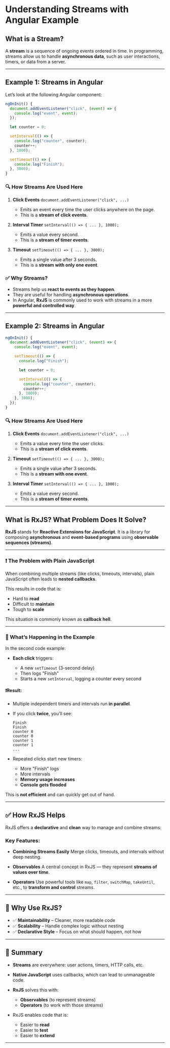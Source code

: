 # Understanding Streams with Angular Example

## What is a Stream?

A **stream** is a sequence of ongoing events ordered in time.
In programming, streams allow us to handle **asynchronous data**, such as user interactions, timers, or data from a server.

---

## Example 1: Streams in Angular

Let’s look at the following Angular component:

```typescript
ngOnInit() {
  document.addEventListener("click", (event) => {
    console.log("event", event);
  });

  let counter = 0;

  setInterval(() => {
    console.log("counter", counter);
    counter++;
  }, 1000);

  setTimeout(() => {
    console.log("Finish");
  }, 3000);
}
```

### 🔍 How Streams Are Used Here

1. **Click Events**
   `document.addEventListener("click", ...)`

   - Emits an event every time the user clicks anywhere on the page.
   - This is a **stream of click events**.

2. **Interval Timer**
   `setInterval(() => { ... }, 1000);`

   - Emits a value every second.
   - This is a **stream of timer events**.

3. **Timeout**
   `setTimeout(() => { ... }, 3000);`

   - Emits a single value after 3 seconds.
   - This is a **stream with only one event**.

### ✅ Why Streams?

- Streams help us **react to events as they happen**.
- They are useful for handling **asynchronous operations**.
- In Angular, **RxJS** is commonly used to work with streams in a more **powerful and controlled way**.

---

## Example 2: Streams in Angular

```typescript
ngOnInit() {
  document.addEventListener("click", (event) => {
    console.log("event", event);

    setTimeout(() => {
      console.log("Finish");

      let counter = 0;

      setInterval(() => {
        console.log("counter", counter);
        counter++;
      }, 1000);
    }, 3000);
  });
}
```

### 🔍 How Streams Are Used Here

1. **Click Events**
   `document.addEventListener("click", ...)`

   - Emits a value every time the user clicks.
   - This is a **stream of click events**.

2. **Timeout**
   `setTimeout(() => { ... }, 3000);`

   - Emits a single value after 3 seconds.
   - This is a **stream with one event**.

3. **Interval Timer**
   `setInterval(() => { ... }, 1000);`

   - Emits a value every second.
   - This is a **stream of timer events**.

---

## What is RxJS? What Problem Does It Solve?

**RxJS** stands for **Reactive Extensions for JavaScript**.
It is a library for composing **asynchronous** and **event-based programs** using **observable sequences (streams)**.

---

### ❗ The Problem with Plain JavaScript

When combining multiple streams (like clicks, timeouts, intervals), plain JavaScript often leads to **nested callbacks**.

This results in code that is:

- Hard to **read**
- Difficult to **maintain**
- Tough to **scale**

This situation is commonly known as **callback hell**.

---

### 🔄 What’s Happening in the Example

In the second code example:

- **Each click** triggers:

  - A new `setTimeout` (3-second delay)
  - Then logs "Finish"
  - Starts a new `setInterval`, logging a counter every second

#### ❗Result:

- Multiple independent timers and intervals run **in parallel**.
- If you click **twice**, you’ll see:

  ```
  Finish
  Finish
  counter 0
  counter 0
  counter 1
  counter 1
  ...
  ```

- Repeated clicks start new timers:

  - More "Finish" logs
  - More intervals
  - **Memory usage increases**
  - **Console gets flooded**

This is **not efficient** and can quickly get out of hand.

---

## ✅ How RxJS Helps

RxJS offers a **declarative** and **clean** way to manage and combine streams:

### Key Features:

- **Combining Streams Easily**
  Merge clicks, timeouts, and intervals without deep nesting.

- **Observables**
  A central concept in RxJS — they represent **streams of values over time**.

- **Operators**
  Use powerful tools like `map`, `filter`, `switchMap`, `takeUntil`, etc., to **transform and control** streams.

---

## 🎯 Why Use RxJS?

- ✅ **Maintainability** – Cleaner, more readable code
- ✅ **Scalability** – Handle complex logic without nesting
- ✅ **Declarative Style** – Focus on what should happen, not how

---

## 🧾 Summary

- **Streams** are everywhere: user actions, timers, HTTP calls, etc.
- **Native JavaScript** uses callbacks, which can lead to unmanageable code.
- **RxJS** solves this with:

  - **Observables** (to represent streams)
  - **Operators** (to work with those streams)

- RxJS enables code that is:

  - Easier to **read**
  - Easier to **test**
  - Easier to **extend**

---
